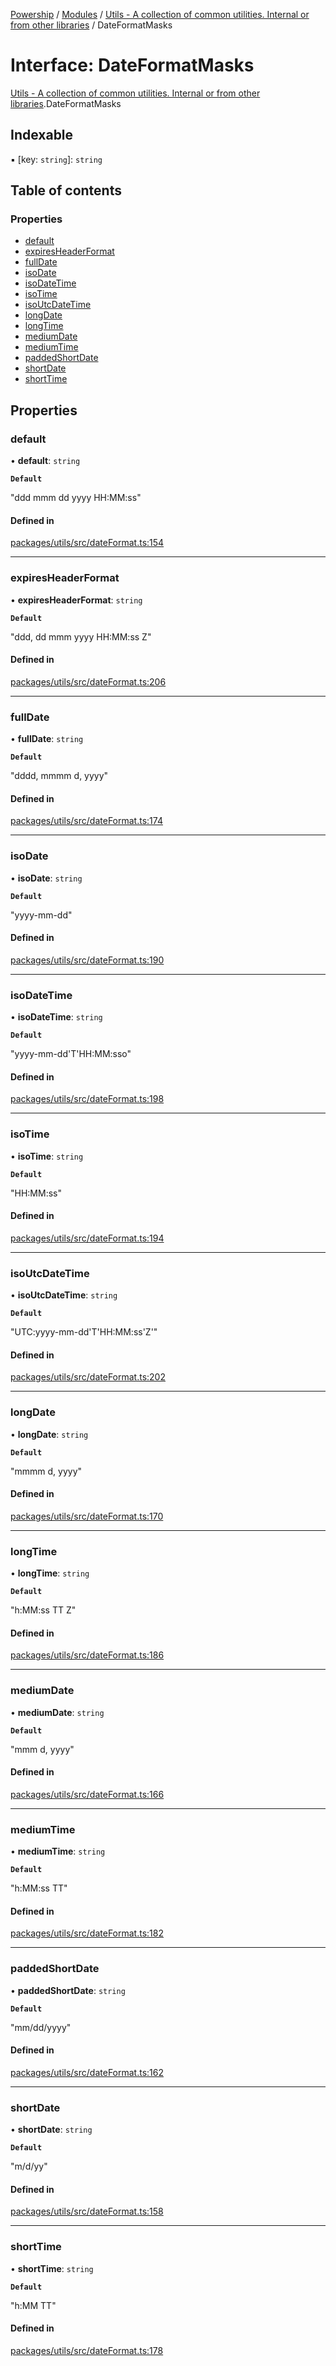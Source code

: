[Powership](../README.md) / [Modules](../modules.md) / [Utils - A collection of common utilities. Internal or from other libraries](../modules/Utils___A_collection_of_common_utilities__Internal_or_from_other_libraries.md) / DateFormatMasks

# Interface: DateFormatMasks

[Utils - A collection of common utilities. Internal or from other libraries](../modules/Utils___A_collection_of_common_utilities__Internal_or_from_other_libraries.md).DateFormatMasks

## Indexable

▪ [key: `string`]: `string`

## Table of contents

### Properties

- [default](Utils___A_collection_of_common_utilities__Internal_or_from_other_libraries.DateFormatMasks.md#default)
- [expiresHeaderFormat](Utils___A_collection_of_common_utilities__Internal_or_from_other_libraries.DateFormatMasks.md#expiresheaderformat)
- [fullDate](Utils___A_collection_of_common_utilities__Internal_or_from_other_libraries.DateFormatMasks.md#fulldate)
- [isoDate](Utils___A_collection_of_common_utilities__Internal_or_from_other_libraries.DateFormatMasks.md#isodate)
- [isoDateTime](Utils___A_collection_of_common_utilities__Internal_or_from_other_libraries.DateFormatMasks.md#isodatetime)
- [isoTime](Utils___A_collection_of_common_utilities__Internal_or_from_other_libraries.DateFormatMasks.md#isotime)
- [isoUtcDateTime](Utils___A_collection_of_common_utilities__Internal_or_from_other_libraries.DateFormatMasks.md#isoutcdatetime)
- [longDate](Utils___A_collection_of_common_utilities__Internal_or_from_other_libraries.DateFormatMasks.md#longdate)
- [longTime](Utils___A_collection_of_common_utilities__Internal_or_from_other_libraries.DateFormatMasks.md#longtime)
- [mediumDate](Utils___A_collection_of_common_utilities__Internal_or_from_other_libraries.DateFormatMasks.md#mediumdate)
- [mediumTime](Utils___A_collection_of_common_utilities__Internal_or_from_other_libraries.DateFormatMasks.md#mediumtime)
- [paddedShortDate](Utils___A_collection_of_common_utilities__Internal_or_from_other_libraries.DateFormatMasks.md#paddedshortdate)
- [shortDate](Utils___A_collection_of_common_utilities__Internal_or_from_other_libraries.DateFormatMasks.md#shortdate)
- [shortTime](Utils___A_collection_of_common_utilities__Internal_or_from_other_libraries.DateFormatMasks.md#shorttime)

## Properties

### default

• **default**: `string`

**`Default`**

"ddd mmm dd yyyy HH:MM:ss"

#### Defined in

[packages/utils/src/dateFormat.ts:154](https://github.com/antoniopresto/powership/blob/2672a73/packages/utils/src/dateFormat.ts#L154)

___

### expiresHeaderFormat

• **expiresHeaderFormat**: `string`

**`Default`**

"ddd, dd mmm yyyy HH:MM:ss Z"

#### Defined in

[packages/utils/src/dateFormat.ts:206](https://github.com/antoniopresto/powership/blob/2672a73/packages/utils/src/dateFormat.ts#L206)

___

### fullDate

• **fullDate**: `string`

**`Default`**

"dddd, mmmm d, yyyy"

#### Defined in

[packages/utils/src/dateFormat.ts:174](https://github.com/antoniopresto/powership/blob/2672a73/packages/utils/src/dateFormat.ts#L174)

___

### isoDate

• **isoDate**: `string`

**`Default`**

"yyyy-mm-dd"

#### Defined in

[packages/utils/src/dateFormat.ts:190](https://github.com/antoniopresto/powership/blob/2672a73/packages/utils/src/dateFormat.ts#L190)

___

### isoDateTime

• **isoDateTime**: `string`

**`Default`**

"yyyy-mm-dd'T'HH:MM:sso"

#### Defined in

[packages/utils/src/dateFormat.ts:198](https://github.com/antoniopresto/powership/blob/2672a73/packages/utils/src/dateFormat.ts#L198)

___

### isoTime

• **isoTime**: `string`

**`Default`**

"HH:MM:ss"

#### Defined in

[packages/utils/src/dateFormat.ts:194](https://github.com/antoniopresto/powership/blob/2672a73/packages/utils/src/dateFormat.ts#L194)

___

### isoUtcDateTime

• **isoUtcDateTime**: `string`

**`Default`**

"UTC:yyyy-mm-dd'T'HH:MM:ss'Z'"

#### Defined in

[packages/utils/src/dateFormat.ts:202](https://github.com/antoniopresto/powership/blob/2672a73/packages/utils/src/dateFormat.ts#L202)

___

### longDate

• **longDate**: `string`

**`Default`**

"mmmm d, yyyy"

#### Defined in

[packages/utils/src/dateFormat.ts:170](https://github.com/antoniopresto/powership/blob/2672a73/packages/utils/src/dateFormat.ts#L170)

___

### longTime

• **longTime**: `string`

**`Default`**

"h:MM:ss TT Z"

#### Defined in

[packages/utils/src/dateFormat.ts:186](https://github.com/antoniopresto/powership/blob/2672a73/packages/utils/src/dateFormat.ts#L186)

___

### mediumDate

• **mediumDate**: `string`

**`Default`**

"mmm d, yyyy"

#### Defined in

[packages/utils/src/dateFormat.ts:166](https://github.com/antoniopresto/powership/blob/2672a73/packages/utils/src/dateFormat.ts#L166)

___

### mediumTime

• **mediumTime**: `string`

**`Default`**

"h:MM:ss TT"

#### Defined in

[packages/utils/src/dateFormat.ts:182](https://github.com/antoniopresto/powership/blob/2672a73/packages/utils/src/dateFormat.ts#L182)

___

### paddedShortDate

• **paddedShortDate**: `string`

**`Default`**

"mm/dd/yyyy"

#### Defined in

[packages/utils/src/dateFormat.ts:162](https://github.com/antoniopresto/powership/blob/2672a73/packages/utils/src/dateFormat.ts#L162)

___

### shortDate

• **shortDate**: `string`

**`Default`**

"m/d/yy"

#### Defined in

[packages/utils/src/dateFormat.ts:158](https://github.com/antoniopresto/powership/blob/2672a73/packages/utils/src/dateFormat.ts#L158)

___

### shortTime

• **shortTime**: `string`

**`Default`**

"h:MM TT"

#### Defined in

[packages/utils/src/dateFormat.ts:178](https://github.com/antoniopresto/powership/blob/2672a73/packages/utils/src/dateFormat.ts#L178)
